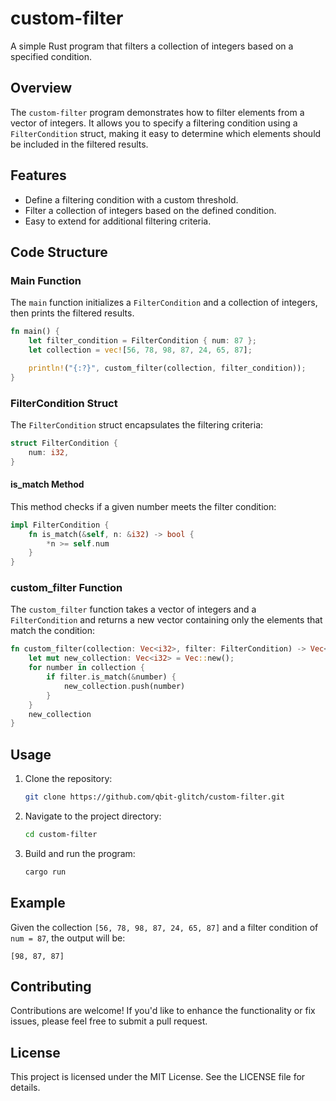 # custom-filter

A simple Rust program that filters a collection of integers based on a specified condition.

## Overview

The `custom-filter` program demonstrates how to filter elements from a vector of integers. It allows you to specify a filtering condition using a `FilterCondition` struct, making it easy to determine which elements should be included in the filtered results.

## Features

- Define a filtering condition with a custom threshold.
- Filter a collection of integers based on the defined condition.
- Easy to extend for additional filtering criteria.

## Code Structure

### Main Function

The `main` function initializes a `FilterCondition` and a collection of integers, then prints the filtered results.

```rust
fn main() {
    let filter_condition = FilterCondition { num: 87 };
    let collection = vec![56, 78, 98, 87, 24, 65, 87];

    println!("{:?}", custom_filter(collection, filter_condition));
}
```

### FilterCondition Struct

The `FilterCondition` struct encapsulates the filtering criteria:

```rust
struct FilterCondition {
    num: i32,
}
```

#### is_match Method

This method checks if a given number meets the filter condition:

```rust
impl FilterCondition {
    fn is_match(&self, n: &i32) -> bool {
        *n >= self.num
    }
}
```

### custom_filter Function

The `custom_filter` function takes a vector of integers and a `FilterCondition` and returns a new vector containing only the elements that match the condition:

```rust
fn custom_filter(collection: Vec<i32>, filter: FilterCondition) -> Vec<i32> {
    let mut new_collection: Vec<i32> = Vec::new();
    for number in collection {
        if filter.is_match(&number) {
            new_collection.push(number)
        }
    }
    new_collection
}
```

## Usage

1. Clone the repository:

   ```bash
   git clone https://github.com/qbit-glitch/custom-filter.git
   ```

2. Navigate to the project directory:

   ```bash
   cd custom-filter
   ```

3. Build and run the program:

   ```bash
   cargo run
   ```

## Example

Given the collection `[56, 78, 98, 87, 24, 65, 87]` and a filter condition of `num = 87`, the output will be:

```
[98, 87, 87]
```

## Contributing

Contributions are welcome! If you'd like to enhance the functionality or fix issues, please feel free to submit a pull request.

## License

This project is licensed under the MIT License. See the LICENSE file for details.
